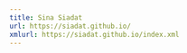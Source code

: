 ```yaml
---
title: Sina Siadat
url: https://siadat.github.io/
xmlurl: https://siadat.github.io/index.xml
---
```

